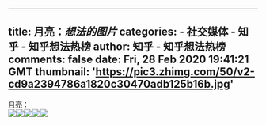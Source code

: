 
---
title: 月亮：_想法的图片_
categories: 
    - 社交媒体
    - 知乎 - 知乎想法热榜
author: 知乎 - 知乎想法热榜
comments: false
date: Fri, 28 Feb 2020 19:41:21 GMT
thumbnail: 'https://pic3.zhimg.com/50/v2-cd9a2394786a1820c30470adb125b16b.jpg'
---

<div>   
<a href="https://www.zhihu.com/people/a6112b9ea9938aff6125c6e684d17283">月亮</a>：<div></div><img src="https://pic3.zhimg.com/50/v2-cd9a2394786a1820c30470adb125b16b.jpg" referrerpolicy="no-referrer"><img src="https://pic4.zhimg.com/50/v2-f9d5445d3691dd91bacb1cabe84c6dad.jpg" referrerpolicy="no-referrer"><img src="https://pic2.zhimg.com/50/v2-31bee383575067b5defa31d3d143576a.jpg" referrerpolicy="no-referrer"><img src="https://pic3.zhimg.com/50/v2-32fc8f666a6f7ae66e26db32bc9705f6.jpg" referrerpolicy="no-referrer"><img src="https://pic4.zhimg.com/50/v2-13e79378cc7d765a1abd4ffa8010ca31.jpg" referrerpolicy="no-referrer">  
</div>
            